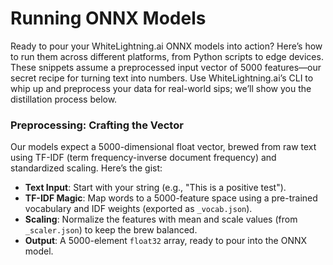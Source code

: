 # Running ONNX Models

Ready to pour your WhiteLightning.ai ONNX models into action? Here’s how to run them across different platforms, from Python scripts to edge devices. These snippets assume a preprocessed input vector of 5000 features—our secret recipe for turning text into numbers. Use WhiteLightning.ai’s CLI to whip up and preprocess your data for real-world sips; we’ll show you the distillation process below.

### Preprocessing: Crafting the Vector

Our models expect a 5000-dimensional float vector, brewed from raw text using TF-IDF (term frequency-inverse document frequency) and standardized scaling. Here’s the gist:
- **Text Input**: Start with your string (e.g., "This is a positive test").
- **TF-IDF Magic**: Map words to a 5000-feature space using a pre-trained vocabulary and IDF weights (exported as `_vocab.json`).
- **Scaling**: Normalize the features with mean and scale values (from `_scaler.json`) to keep the brew balanced.
- **Output**: A 5000-element `float32` array, ready to pour into the ONNX model.
